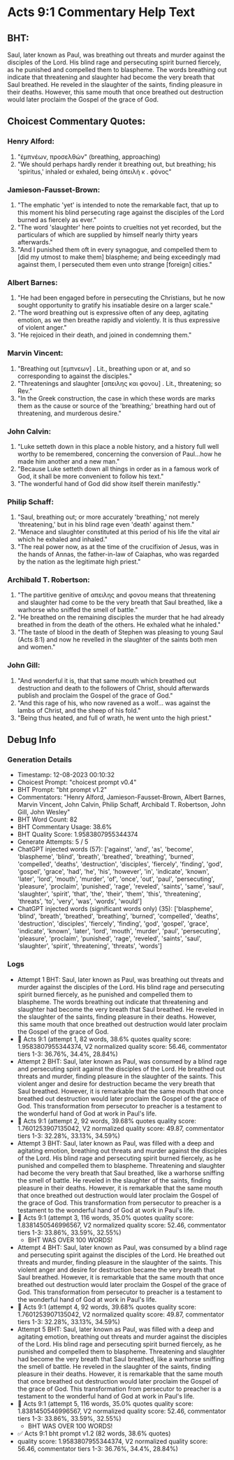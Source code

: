 # Acts 9:1 Commentary Help Text

## BHT:
Saul, later known as Paul, was breathing out threats and murder against the disciples of the Lord. His blind rage and persecuting spirit burned fiercely, as he punished and compelled them to blaspheme. The words breathing out indicate that threatening and slaughter had become the very breath that Saul breathed. He reveled in the slaughter of the saints, finding pleasure in their deaths. However, this same mouth that once breathed out destruction would later proclaim the Gospel of the grace of God.

## Choicest Commentary Quotes:
### Henry Alford:
1. "ἐμπνέων, προσελθών" (breathing, approaching)
2. "We should perhaps hardly render it breathing out, but breathing; his 'spiritus,' inhaled or exhaled, being ἀπειλὴ κ . φόνος"

### Jamieson-Fausset-Brown:
1. "The emphatic 'yet' is intended to note the remarkable fact, that up to this moment his blind persecuting rage against the disciples of the Lord burned as fiercely as ever."
2. "The word 'slaughter' here points to cruelties not yet recorded, but the particulars of which are supplied by himself nearly thirty years afterwards."
3. "And I punished them oft in every synagogue, and compelled them to [did my utmost to make them] blaspheme; and being exceedingly mad against them, I persecuted them even unto strange [foreign] cities."

### Albert Barnes:
1. "He had been engaged before in persecuting the Christians, but he now sought opportunity to gratify his insatiable desire on a larger scale."
2. "The word breathing out is expressive often of any deep, agitating emotion, as we then breathe rapidly and violently. It is thus expressive of violent anger."
3. "He rejoiced in their death, and joined in condemning them."

### Marvin Vincent:
1. "Breathing out [εμπνεων] . Lit., breathing upon or at, and so corresponding to against the disciples." 
2. "Threatenings and slaughter [απειλης και φονου] . Lit., threatening; so Rev."
3. "In the Greek construction, the case in which these words are marks them as the cause or source of the 'breathing;' breathing hard out of threatening, and murderous desire."

### John Calvin:
1. "Luke setteth down in this place a noble history, and a history full well worthy to be remembered, concerning the conversion of Paul...how he made him another and a new man." 
2. "Because Luke setteth down all things in order as in a famous work of God, it shall be more convenient to follow his text." 
3. "The wonderful hand of God did show itself therein manifestly."

### Philip Schaff:
1. "Saul, breathing out; or more accurately 'breathing,' not merely 'threatening,' but in his blind rage even 'death' against them."
2. "Menace and slaughter constituted at this period of his life the vital air which he exhaled and inhaled."
3. "The real power now, as at the time of the crucifixion of Jesus, was in the hands of Annas, the father-in-law of Caiaphas, who was regarded by the nation as the legitimate high priest."

### Archibald T. Robertson:
1. "The partitive genitive of απειλης and φονου means that threatening and slaughter had come to be the very breath that Saul breathed, like a warhorse who sniffed the smell of battle."
2. "He breathed on the remaining disciples the murder that he had already breathed in from the death of the others. He exhaled what he inhaled."
3. "The taste of blood in the death of Stephen was pleasing to young Saul (Acts 8:1) and now he revelled in the slaughter of the saints both men and women."

### John Gill:
1. "And wonderful it is, that that same mouth which breathed out destruction and death to the followers of Christ, should afterwards publish and proclaim the Gospel of the grace of God."
2. "And this rage of his, who now ravened as a wolf... was against the lambs of Christ, and the sheep of his fold."
3. "Being thus heated, and full of wrath, he went unto the high priest."


## Debug Info
### Generation Details
- Timestamp: 12-08-2023 00:10:32
- Choicest Prompt: "choicest prompt v0.4"
- BHT Prompt: "bht prompt v1.2"
- Commentators: "Henry Alford, Jamieson-Fausset-Brown, Albert Barnes, Marvin Vincent, John Calvin, Philip Schaff, Archibald T. Robertson, John Gill, John Wesley"
- BHT Word Count: 82
- BHT Commentary Usage: 38.6%
- BHT Quality Score: 1.9583807955344374
- Generate Attempts: 5 / 5
- ChatGPT injected words (57):
	['against', 'and', 'as', 'become', 'blaspheme', 'blind', 'breath', 'breathed', 'breathing', 'burned', 'compelled', 'deaths', 'destruction', 'disciples', 'fiercely', 'finding', 'god', 'gospel', 'grace', 'had', 'he', 'his', 'however', 'in', 'indicate', 'known', 'later', 'lord', 'mouth', 'murder', 'of', 'once', 'out', 'paul', 'persecuting', 'pleasure', 'proclaim', 'punished', 'rage', 'reveled', 'saints', 'same', 'saul', 'slaughter', 'spirit', 'that', 'the', 'their', 'them', 'this', 'threatening', 'threats', 'to', 'very', 'was', 'words', 'would']
- ChatGPT injected words (significant words only) (35):
	['blaspheme', 'blind', 'breath', 'breathed', 'breathing', 'burned', 'compelled', 'deaths', 'destruction', 'disciples', 'fiercely', 'finding', 'god', 'gospel', 'grace', 'indicate', 'known', 'later', 'lord', 'mouth', 'murder', 'paul', 'persecuting', 'pleasure', 'proclaim', 'punished', 'rage', 'reveled', 'saints', 'saul', 'slaughter', 'spirit', 'threatening', 'threats', 'words']

### Logs
- Attempt 1 BHT: Saul, later known as Paul, was breathing out threats and murder against the disciples of the Lord. His blind rage and persecuting spirit burned fiercely, as he punished and compelled them to blaspheme. The words breathing out indicate that threatening and slaughter had become the very breath that Saul breathed. He reveled in the slaughter of the saints, finding pleasure in their deaths. However, this same mouth that once breathed out destruction would later proclaim the Gospel of the grace of God.
- 🔄 Acts 9:1 (attempt 1, 82 words, 38.6% quotes quality score: 1.9583807955344374, V2 normalized quality score: 56.46, commentator tiers 1-3: 36.76%, 34.4%, 28.84%)
- Attempt 2 BHT: Saul, later known as Paul, was consumed by a blind rage and persecuting spirit against the disciples of the Lord. He breathed out threats and murder, finding pleasure in the slaughter of the saints. This violent anger and desire for destruction became the very breath that Saul breathed. However, it is remarkable that the same mouth that once breathed out destruction would later proclaim the Gospel of the grace of God. This transformation from persecutor to preacher is a testament to the wonderful hand of God at work in Paul's life.
- 🔄 Acts 9:1 (attempt 2, 92 words, 39.68% quotes quality score: 1.7601253907135042, V2 normalized quality score: 49.87, commentator tiers 1-3: 32.28%, 33.13%, 34.59%)
- Attempt 3 BHT: Saul, later known as Paul, was filled with a deep and agitating emotion, breathing out threats and murder against the disciples of the Lord. His blind rage and persecuting spirit burned fiercely, as he punished and compelled them to blaspheme. Threatening and slaughter had become the very breath that Saul breathed, like a warhorse sniffing the smell of battle. He reveled in the slaughter of the saints, finding pleasure in their deaths. However, it is remarkable that the same mouth that once breathed out destruction would later proclaim the Gospel of the grace of God. This transformation from persecutor to preacher is a testament to the wonderful hand of God at work in Paul's life.
- 🔄 Acts 9:1 (attempt 3, 116 words, 35.0% quotes quality score: 1.8381450546996567, V2 normalized quality score: 52.46, commentator tiers 1-3: 33.86%, 33.59%, 32.55%) 
	- BHT WAS OVER 100 WORDS!
- Attempt 4 BHT: Saul, later known as Paul, was consumed by a blind rage and persecuting spirit against the disciples of the Lord. He breathed out threats and murder, finding pleasure in the slaughter of the saints. This violent anger and desire for destruction became the very breath that Saul breathed. However, it is remarkable that the same mouth that once breathed out destruction would later proclaim the Gospel of the grace of God. This transformation from persecutor to preacher is a testament to the wonderful hand of God at work in Paul's life.
- 🔄 Acts 9:1 (attempt 4, 92 words, 39.68% quotes quality score: 1.7601253907135042, V2 normalized quality score: 49.87, commentator tiers 1-3: 32.28%, 33.13%, 34.59%)
- Attempt 5 BHT: Saul, later known as Paul, was filled with a deep and agitating emotion, breathing out threats and murder against the disciples of the Lord. His blind rage and persecuting spirit burned fiercely, as he punished and compelled them to blaspheme. Threatening and slaughter had become the very breath that Saul breathed, like a warhorse sniffing the smell of battle. He reveled in the slaughter of the saints, finding pleasure in their deaths. However, it is remarkable that the same mouth that once breathed out destruction would later proclaim the Gospel of the grace of God. This transformation from persecutor to preacher is a testament to the wonderful hand of God at work in Paul's life.
- 🔄 Acts 9:1 (attempt 5, 116 words, 35.0% quotes quality score: 1.8381450546996567, V2 normalized quality score: 52.46, commentator tiers 1-3: 33.86%, 33.59%, 32.55%) 
	- BHT WAS OVER 100 WORDS!
- ✅ Acts 9:1 bht prompt v1.2 (82 words, 38.6% quotes)
- quality score: 1.9583807955344374, V2 normalized quality score: 56.46, commentator tiers 1-3: 36.76%, 34.4%, 28.84%)